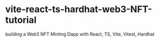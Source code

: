 # vite-react-ts-hardhat-web3-NFT-tutorial
building a Web3 NFT Minting Dapp with React, TS, Vite, Vitest, Hardhat 
